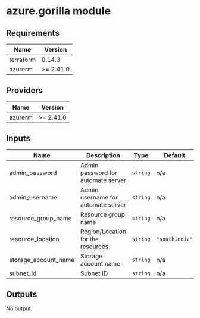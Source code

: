 # azure.gorilla module
## Requirements

| Name | Version |
|------|---------|
| terraform | 0.14.3 |
| azurerm | >= 2.41.0 |

## Providers

| Name | Version |
|------|---------|
| azurerm | >= 2.41.0 |

## Inputs

| Name | Description | Type | Default | Required |
|------|-------------|------|---------|:--------:|
| admin\_password | Admin password for automate server | `string` | n/a | yes |
| admin\_username | Admin username for automate server | `string` | n/a | yes |
| resource\_group\_name | Resource group name | `string` | n/a | yes |
| resource\_location | Region/Location for the resources | `string` | `"southindia"` | no |
| storage\_account\_name | Storage account name | `string` | n/a | yes |
| subnet\_id | Subnet ID | `string` | n/a | yes |

## Outputs

No output.

